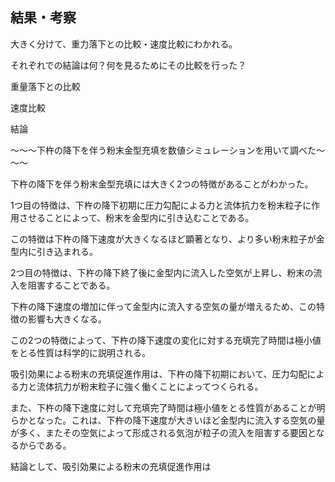 ## 結果・考察



大きく分けて、重力落下との比較・速度比較にわかれる。

それぞれでの結論は何？何を見るためにその比較を行った？







重量落下との比較





速度比較





結論



～～～下杵の降下を伴う粉末金型充填を数値シミュレーションを用いて調べた～～～

下杵の降下を伴う粉末金型充填には大きく2つの特徴があることがわかった。

1つ目の特徴は、下杵の降下初期に圧力勾配による力と流体抗力を粉末粒子に作用させることによって、粉末を金型内に引き込むことである。

この特徴は下杵の降下速度が大きくなるほど顕著となり、より多い粉末粒子が金型内に引き込まれる。

2つ目の特徴は、下杵の降下終了後に金型内に流入した空気が上昇し、粉末の流入を阻害することである。

下杵の降下速度の増加に伴って金型内に流入する空気の量が増えるため、この特徴の影響も大きくなる。

この2つの特徴によって、下杵の降下速度の変化に対する充填完了時間は極小値をとる性質は科学的に説明される。



吸引効果による粉末の充填促進作用は、下杵の降下初期において、圧力勾配による力と流体抗力が粉末粒子に強く働くことによってつくられる。

また、下杵の降下速度に対して充填完了時間は極小値をとる性質があることが明らかとなった。これは、下杵の降下速度が大きいほど金型内に流入する空気の量が多く、またその空気によって形成される気泡が粒子の流入を阻害する要因となるからである。

結論として、吸引効果による粉末の充填促進作用は